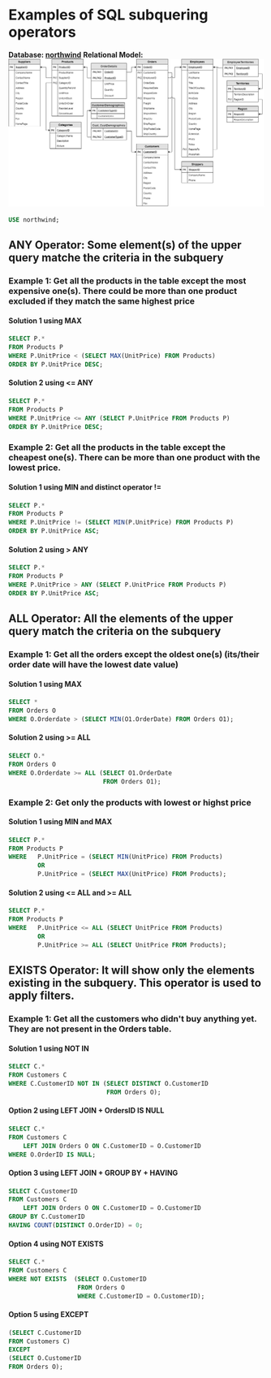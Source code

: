 # Examples of SQL subquering operators

**Database: [northwind](../databases/northwind-db/DB_Northwind.sql "DB installation script")**
**Relational Model:** ![alt text](../databases/northwind-db/MR-Northwind_full.png "Northwind relational model")

```sql
USE northwind;
```

## ANY Operator: Some element(s) of the upper query matche the criteria in the subquery 
### Example 1: Get all the products in the table except the most expensive one(s). There could be more than one product excluded if they match the same highest price
#### Solution 1 using MAX
```sql
SELECT P.*
FROM Products P
WHERE P.UnitPrice < (SELECT MAX(UnitPrice) FROM Products)
ORDER BY P.UnitPrice DESC;
```

#### Solution 2 using <= ANY
```sql
SELECT P.*
FROM Products P
WHERE P.UnitPrice <= ANY (SELECT P.UnitPrice FROM Products P)
ORDER BY P.UnitPrice DESC;
```

### Example 2: Get all the products in the table except the cheapest one(s). There can be more than one product with the lowest price.
#### Solution 1 using MIN and distinct operator !=
```sql
SELECT P.*
FROM Products P
WHERE P.UnitPrice != (SELECT MIN(P.UnitPrice) FROM Products P)
ORDER BY P.UnitPrice ASC;
```

#### Solution 2 using > ANY
```sql
SELECT P.*
FROM Products P
WHERE P.UnitPrice > ANY (SELECT P.UnitPrice FROM Products P)
ORDER BY P.UnitPrice ASC;
```

## ALL Operator: All the elements of the upper query match the criteria on the subquery
### Example 1: Get all the orders except the oldest one(s) (its/their order date will have the lowest date value)
#### Solution 1 using MAX
```sql
SELECT *
FROM Orders O
WHERE O.Orderdate > (SELECT MIN(O1.OrderDate) FROM Orders O1);
```

#### Solution 2 using >= ALL
```sql
SELECT O.*
FROM Orders O 
WHERE O.Orderdate >= ALL (SELECT O1.OrderDate
						  FROM Orders O1);
```


### Example 2: Get only the products with lowest or highst price
#### Solution 1 using MIN and MAX
```sql
SELECT P.*
FROM Products P
WHERE 	P.UnitPrice = (SELECT MIN(UnitPrice) FROM Products)
		OR
		P.UnitPrice = (SELECT MAX(UnitPrice) FROM Products);
```

#### Solution 2 using <= ALL and >= ALL
```sql
SELECT P.* 
FROM Products P
WHERE 	P.UnitPrice <= ALL (SELECT UnitPrice FROM Products)
		OR
		P.UnitPrice >= ALL (SELECT UnitPrice FROM Products);
```

## EXISTS Operator: It will show only the elements existing in the subquery. This operator is used to apply filters.
### Example 1: Get all the customers who didn't buy anything yet. They are not present in the Orders table.
#### Solution 1 using NOT IN
```sql
SELECT C.*
FROM Customers C
WHERE C.CustomerID NOT IN (SELECT DISTINCT O.CustomerID
						   FROM Orders O);
```

#### Option 2 using LEFT JOIN + OrdersID IS NULL
```sql                        
SELECT C.*
FROM Customers C
	LEFT JOIN Orders O ON C.CustomerID = O.CustomerID
WHERE O.OrderID IS NULL;
```

#### Option 3 using LEFT JOIN + GROUP BY + HAVING
```sql
SELECT C.CustomerID
FROM Customers C
	LEFT JOIN Orders O ON C.CustomerID = O.CustomerID
GROUP BY C.CustomerID
HAVING COUNT(DISTINCT O.OrderID) = 0;
```

#### Option 4 using NOT EXISTS
```sql
SELECT C.*
FROM Customers C
WHERE NOT EXISTS  (SELECT O.CustomerID
				   FROM Orders O
                   WHERE C.CustomerID = O.CustomerID);
```

#### Option 5 using EXCEPT
```sql                    
(SELECT C.CustomerID
FROM Customers C)
EXCEPT
(SELECT O.CustomerID
FROM Orders O);
```
